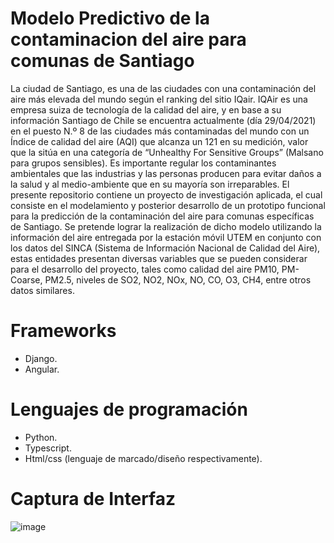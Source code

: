 # Modelo Predictivo de la contaminacion del aire para comunas de Santiago

La ciudad de Santiago, es una de las ciudades con una contaminación del aire más elevada del mundo según el ranking del sitio IQair. IQAir es una empresa suiza de tecnología de la calidad del aire, y en base a su información Santiago de Chile se encuentra actualmente (día 29/04/2021) en el puesto N.º 8 de las ciudades más contaminadas del mundo con un Índice de calidad del aire (AQI) que alcanza un 121 en su medición, valor que la sitúa en una categoría de “Unhealthy For Sensitive Groups” (Malsano para grupos sensibles). Es importante regular los contaminantes ambientales que las industrias y las personas producen para evitar daños a la salud y al medio-ambiente que en su mayoría son irreparables. El presente repositorio contiene un proyecto de investigación aplicada, el cual consiste en el modelamiento y posterior desarrollo de un prototipo funcional para la predicción de la contaminación del aire para comunas específicas de Santiago. Se pretende lograr la realización de dicho modelo utilizando la información del aire entregada por la estación móvil UTEM en conjunto con los datos del SINCA (Sistema de Información Nacional de Calidad del Aire), estas entidades presentan diversas variables que se pueden considerar para el desarrollo del proyecto, tales como calidad del aire PM10, PM-Coarse, PM2.5, niveles de SO2, NO2, NOx, NO, CO, O3, CH4, entre otros datos similares.

# Frameworks

- Django.
- Angular.

# Lenguajes de programación

- Python.
- Typescript.
- Html/css (lenguaje de marcado/diseño respectivamente).

# Captura de Interfaz

![image](https://user-images.githubusercontent.com/63922626/152660346-f4dcbd95-57c6-41eb-8428-4b32fe8e116a.png)
